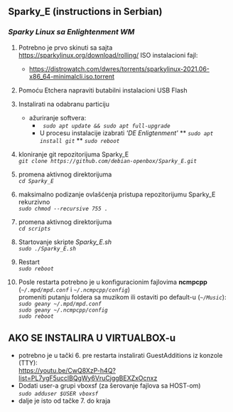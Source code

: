 ## **Sparky_E** (instructions in Serbian)
### *Sparky Linux sa Enlightenment WM*

1. Potrebno je prvo skinuti sa sajta https://sparkylinux.org/download/rolling/ ISO instalacioni fajl:
    *  https://distrowatch.com/dwres/torrents/sparkylinux-2021.06-x86_64-minimalcli.iso.torrent 

1. Pomoću Etchera napraviti butabilni instalacioni USB Flash 
1. Instalirati na odabranu particiju
   * ažuriranje softvera:  
      * _` sudo apt update && sudo apt full-upgrade`_  
      * U procesu instalacije izabrati _'DE Enligtenment'_
   ** _`sudo apt install git`_
   ** _`sudo reboot`_
1. kloniranje git repozitorijuma Sparky_E  
_`git clone https://github.com/debian-openbox/Sparky_E.git`_
1. promena aktivnog direktorijuma  
_`cd Sparky_E`_
1. maksimalno podizanje ovlašćenja pristupa repozitorijumu Sparky_E rekurzivno  
_`sudo chmod --recursive 755 .`_
1. promena aktivnog direktorijuma  
_`cd scripts`_
1. Startovanje skripte _Sparky_E.sh_  
_`sudo ./Sparky_E.sh`_
1. Restart  
_`sudo reboot`_
1. Posle restarta potrebno je u konfiguracionim fajlovima **ncmpcpp** (_`~/.mpd/mpd.conf`_ i _`~/.ncmpcpp/config`_)  
promeniti putanju foldera sa muzikom ili ostaviti po default-u (_`~/Music`_):  
_`sudo geany ~/.mpd/mpd.conf`_  
_`sudo geany ~/.ncmpcpp/config`_  
_`sudo reboot`_

## AKO SE INSTALIRA U VIRTUALBOX-u
* potrebno je u tački 6. pre restarta instalirati GuestAdditions iz konzole (TTY):  
https://youtu.be/CwQ8XzP-h4Q?list=PL7ygF5ucclBQgWy6VruCjggBEXZxOcnxz
* Dodati user-a grupi vboxsf (za šerovanje fajlova sa HOST-om)  
_`sudo adduser $USER vboxsf`_
* dalje je isto od tačke 7. do kraja

